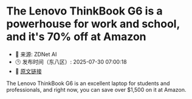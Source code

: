 # The Lenovo ThinkBook G6 is a powerhouse for work and school, and it's 70% off at Amazon
- 📅 来源: ZDNet AI
- 🕒 发布时间（东八区）: 2025-07-30 07:00:18
- 🔗 [原文链接](https://www.zdnet.com/article/the-lenovo-thinkbook-g6-is-a-powerhouse-for-work-and-school-and-its-70-off-at-amazon/)

The Lenovo ThinkBook G6 is an excellent laptop for students and professionals, and right now, you can save over $1,500 on it at Amazon.
